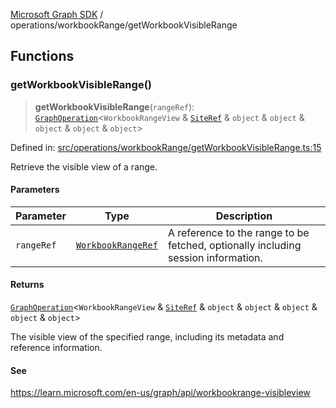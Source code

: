 [Microsoft Graph SDK](../../README.md) / operations/workbookRange/getWorkbookVisibleRange

## Functions

### getWorkbookVisibleRange()

> **getWorkbookVisibleRange**(`rangeRef`): [`GraphOperation`](../../GraphOperation.md#graphoperation)\<`WorkbookRangeView` & [`SiteRef`](../../models/SiteRef.md#siteref) & `object` & `object` & `object` & `object` & `object`\>

Defined in: [src/operations/workbookRange/getWorkbookVisibleRange.ts:15](https://github.com/Future-Secure-AI/microsoft-graph/blob/main/src/operations/workbookRange/getWorkbookVisibleRange.ts#L15)

Retrieve the visible view of a range.

#### Parameters

| Parameter | Type | Description |
| ------ | ------ | ------ |
| `rangeRef` | [`WorkbookRangeRef`](../../models/WorkbookRangeRef.md#workbookrangeref) | A reference to the range to be fetched, optionally including session information. |

#### Returns

[`GraphOperation`](../../GraphOperation.md#graphoperation)\<`WorkbookRangeView` & [`SiteRef`](../../models/SiteRef.md#siteref) & `object` & `object` & `object` & `object` & `object`\>

The visible view of the specified range, including its metadata and reference information.

#### See

https://learn.microsoft.com/en-us/graph/api/workbookrange-visibleview
